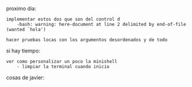 proximo dia:

	implementar estos dos que son del control d
		-bash: warning: here-document at line 2 delimited by end-of-file (wanted `hola')

	hacer pruebas locas con los argumentos desordenados y de todo
	


si hay tiempo:

	ver como personalizar un poco la minishell
		- limpiar la terminal cuando inicio
		

	
cosas de javier:
